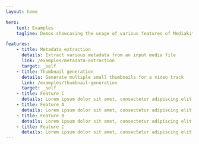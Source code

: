 ```yaml
---
layout: home

hero:
    text: Examples
    tagline: Demos showcasing the usage of various features of Mediakit

features:
    - title: Metadata extraction
      details: Extract various metadata from an input media file
      link: /examples/metadata-extraction
      target: _self
    - title: Thumbnail generation
      details: Generate multiple small thumbnails for a video track
      link: /examples/thumbnail-generation
      target: _self
    - title: Feature C
      details: Lorem ipsum dolor sit amet, consectetur adipiscing elit
    - title: Feature A
      details: Lorem ipsum dolor sit amet, consectetur adipiscing elit
    - title: Feature B
      details: Lorem ipsum dolor sit amet, consectetur adipiscing elit
    - title: Feature C
      details: Lorem ipsum dolor sit amet, consectetur adipiscing elit
---
```

